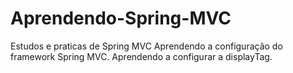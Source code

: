 # Aprendendo-Spring-MVC
Estudos e praticas de Spring MVC
Aprendendo a configuração do framework Spring MVC. 
Aprendendo a configurar a displayTag. 
